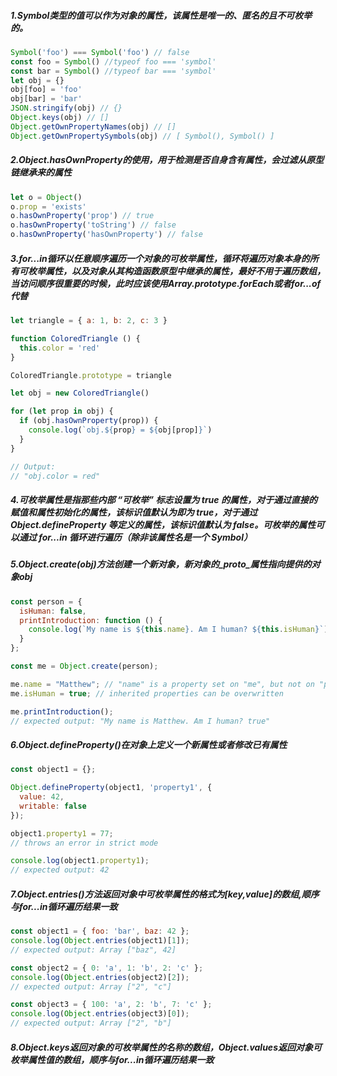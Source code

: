 ##### 1.Symbol类型的值可以作为对象的属性，该属性是唯一的、匿名的且不可枚举的。
```javascript
Symbol('foo') === Symbol('foo') // false
const foo = Symbol() //typeof foo === 'symbol'
const bar = Symbol() //typeof bar === 'symbol'
let obj = {}
obj[foo] = 'foo'
obj[bar] = 'bar'
JSON.stringify(obj) // {}
Object.keys(obj) // []
Object.getOwnPropertyNames(obj) // []
Object.getOwnPropertySymbols(obj) // [ Symbol(), Symbol() ]
```


##### 2.Object.hasOwnProperty的使用，用于检测是否自身含有属性，会过滤从原型链继承来的属性
```javascript
let o = Object()
o.prop = 'exists'
o.hasOwnProperty('prop') // true
o.hasOwnProperty('toString') // false
o.hasOwnProperty('hasOwnProperty') // false
```

##### 3.for...in循环以任意顺序遍历一个对象的可枚举属性，循环将遍历对象本身的所有可枚举属性，以及对象从其构造函数原型中继承的属性，最好不用于遍历数组，当访问顺序很重要的时候，此时应该使用Array.prototype.forEach或者for...of代替
```javascript
let triangle = { a: 1, b: 2, c: 3 }

function ColoredTriangle () {
  this.color = 'red'
}

ColoredTriangle.prototype = triangle

let obj = new ColoredTriangle()

for (let prop in obj) {
  if (obj.hasOwnProperty(prop)) {
    console.log(`obj.${prop} = ${obj[prop]}`)
  }
}

// Output:
// "obj.color = red"
```

##### 4.可枚举属性是指那些内部 “可枚举” 标志设置为 true 的属性，对于通过直接的赋值和属性初始化的属性，该标识值默认为即为 true，对于通过 Object.defineProperty 等定义的属性，该标识值默认为 false。可枚举的属性可以通过 for...in 循环进行遍历（除非该属性名是一个 Symbol）
##### 5.Object.create(obj)方法创建一个新对象，新对象的_proto_属性指向提供的对象obj
```javascript
const person = {
  isHuman: false,
  printIntroduction: function () {
    console.log(`My name is ${this.name}. Am I human? ${this.isHuman}`);
  }
};

const me = Object.create(person);

me.name = "Matthew"; // "name" is a property set on "me", but not on "person"
me.isHuman = true; // inherited properties can be overwritten

me.printIntroduction();
// expected output: "My name is Matthew. Am I human? true"
```
##### 6.Object.defineProperty()在对象上定义一个新属性或者修改已有属性
```javascript
const object1 = {};

Object.defineProperty(object1, 'property1', {
  value: 42,
  writable: false
});

object1.property1 = 77;
// throws an error in strict mode

console.log(object1.property1);
// expected output: 42
```
##### 7.Object.entries()方法返回对象中可枚举属性的格式为[key,value]的数组,顺序与for...in循环遍历结果一致
```javascript
const object1 = { foo: 'bar', baz: 42 };
console.log(Object.entries(object1)[1]);
// expected output: Array ["baz", 42]

const object2 = { 0: 'a', 1: 'b', 2: 'c' };
console.log(Object.entries(object2)[2]);
// expected output: Array ["2", "c"]

const object3 = { 100: 'a', 2: 'b', 7: 'c' };
console.log(Object.entries(object3)[0]);
// expected output: Array ["2", "b"]
```
##### 8.Object.keys返回对象的可枚举属性的名称的数组，Object.values返回对象可枚举属性值的数组，顺序与for...in循环遍历结果一致
